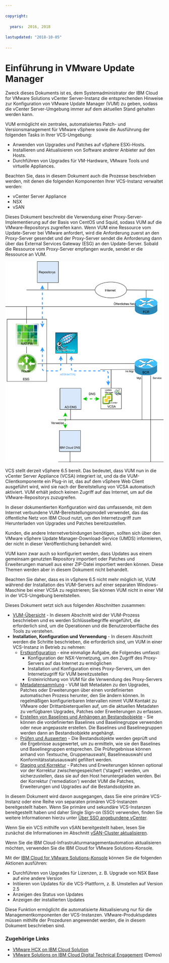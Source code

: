```yaml
---

copyright:

  years:  2016, 2018

lastupdated: "2018-10-05"

---
```


# Einführung in VMware Update Manager

Zweck dieses Dokuments ist es, dem Systemadministrator der IBM Cloud for VMware Solutions vCenter Server-Instanz die entsprechenden Hinweise zur Konfiguration von VMware Update Manager (VUM) zu geben, sodass die vCenter Server-Umgebung immer auf dem aktuellen Stand gehalten werden kann.

VUM ermöglicht ein zentrales, automatisiertes Patch- und Versionsmanagement für VMware vSphere sowie die Ausführung der folgenden Tasks in Ihrer VCS-Umgebung:
* Anwenden von Upgrades und Patches auf vSphere ESXi-Hosts.
* Installieren und Aktualisieren von Software anderer Anbieter auf den Hosts.
* Durchführen von Upgrades für VM-Hardware, VMware Tools und virtuelle Appliances.

Beachten Sie, dass in diesem Dokument auch die Prozesse beschrieben werden, mit denen die folgenden Komponenten Ihrer VCS-Instanz verwaltet werden:
* vCenter Server Appliance
* NSX
* vSAN

Dieses Dokument beschreibt die Verwendung einer Proxy-Server-Implementierung auf der Basis von CentOS und Squid, sodass VUM auf die VMware-Repositorys zugreifen kann. Wenn VUM eine Ressource vom Update-Server bei VMware anfordert, wird die Anforderung zuerst an den Proxy-Server gesendet und der Proxy-Server sendet die Anforderung dann über das External Services Gateway (ESG) an den Update-Server. Sobald die Ressource vom Proxy-Server empfangen wurde, sendet er die Ressource an VUM.

![Übersichtsdiagramm](vum-vcsproxy.svg)

VCS stellt derzeit vSphere 6.5 bereit. Das bedeutet, dass VUM nun in die vCenter Server Appliance (VCSA) integriert ist, und da die VUM-Clientkomponente ein Plug-in ist, das auf dem vSphere Web Client ausgeführt wird, wird sie nach der Bereitstellung von VCSA automatisch aktiviert. VUM erhält jedoch keinen Zugriff auf das Internet, um auf die VMware-Repositorys zuzugreifen.

In dieser dokumentierten Konfiguration wird das umfassende, mit dem Internet verbundene VUM-Bereitstellungsmodell verwendet, das das öffentliche Netz von IBM Cloud nutzt, um den Internetzugriff zum Herunterladen von Upgrades und Patches bereitzustellen.

Kunden, die andere Internetverbindungen benötigen, sollten sich über den VMware vSphere Update Manager-Download-Service (UMDS) informieren, der nicht in dieser Veröffentlichung behandelt wird.

VUM kann zwar auch so konfiguriert werden, dass Updates aus einem gemeinsam genutzten Repository importiert oder Patches und Erweiterungen manuell aus einer ZIP-Datei importiert werden können. Diese Themen werden aber in diesem Dokument nicht behandelt.

Beachten Sie daher, dass es in vSphere 6.5 nicht mehr möglich ist, VUM während der Installation des VUM-Servers auf einer separaten Windows-Maschine bei einer VCSA zu registrieren; Sie können VUM nicht in einer VM in der VCS-Umgebung bereitstellen.

Dieses Dokument setzt sich aus folgenden Abschnitten zusammen:
* [VUM-Übersicht](vum-overview.html) - In diesem Abschnitt wird der VUM-Prozess beschrieben und es werden Schlüsselbegriffe eingeführt, die erforderlich sind, um die Operationen und die Benutzeroberfläche des Tools zu verstehen.
* **Installation, Konfiguration und Verwendung** - In diesem Abschnitt werden die Schritte beschrieben, die erforderlich sind, um VUM in einer VCS-Instanz in Betrieb zu nehmen:
  - [Erstkonfiguration](vum-init-config.html) - eine einmalige Aufgabe, die Folgendes umfasst:
      - Konfiguration der NSX-Vernetzung, um den Zugriff des Proxy-Servers auf das Internet zu ermöglichen
      - Installation und Konfiguration eines Proxy-Servers, um den Internetzugriff für VUM bereitzustellen
      - Ersteinrichtung von VUM für die Verwendung des Proxy-Servers
  - [Metadatensammlung](vum-metadata.html) - VUM lädt Metadaten zu den Upgrades, Patches oder Erweiterungen über einen vordefinierten automatischen Prozess herunter, den Sie ändern können. In regelmäßigen konfigurierbaren Intervallen nimmt VUM Kontakt zu VMware oder Drittanbieterquellen auf, um die aktuellen Metadaten zu verfügbaren Upgrades, Patches oder Erweiterungen zu erfassen.
  - [Erstellen von Baselines und Anhängen an Bestandsobjekte](vum-baselines.html) - Sie können die vordefinierten Baselines und Baselinegruppe verwenden oder neue angepasste erstellen. Die Baselines und Baselinegruppen werden dann an Bestandsobjekte angehängt.
  - [Prüfen und Auswerten](vum-scanning.html) - Die Bestandsobjekte werden geprüft und die Ergebnisse ausgewertet, um zu ermitteln, wie sie den Baselines und Baselinegruppen entsprechen. Die Prüfergebnisse können anhand von Textsuche, Gruppenauswahl, Baselineauswahl und Konformitätsstatusauswahl gefiltert werden.
  - [Staging und Korrektur](vum-staging.html) - Patches und Erweiterungen können optional vor der Korrektur zwischengespeichert ('staged') werden, um sicherzustellen, dass sie auf den Host heruntergeladen werden. Bei der Korrektur ('remediation') wendet VUM die Patches, Erweiterungen und Upgrades auf die Bestandsobjekte an.

In diesem Dokument wird davon ausgegangen, dass Sie eine primäre VCS-Instanz oder eine Reihe von separaten primären VCS-Instanzen bereitgestellt haben. Wenn Sie primäre und sekundäre VCS-Instanzen bereitgestellt haben und daher Single Sign-on (SSO) verwenden, finden Sie weitere Informationen hierzu unter [Über SSO angebundene vCenter](vum-updating-vcsa.html).

Wenn Sie ein VCS mithilfe von vSAN bereitgestellt haben, lesen Sie zunächst die Informationen im Abschnitt [vSAN-Cluster aktualisieren](vum-updating-vsan.html).

Wenn Sie die IBM Cloud-Infrastrukturmanagementautomation aktualisieren möchten, verwenden Sie die IBM Cloud for VMware Solutions-Konsole.

Mit der [IBM Cloud for VMware Solutions-Konsole](https://console.bluemix.net/infrastructure/vmware-solutions/console) können Sie die folgenden Aktionen ausführen:
*	Durchführen von Upgrades für Lizenzen, z. B. Upgrade von NSX Base auf eine andere Version
*	Initiieren von Updates für die VCS-Plattform, z. B. Umstellen auf Version 2.5
*	Anzeigen des Status von Updates
*	Anzeigen der installierten Updates

Diese Funktion ermöglicht die automatisierte Aktualisierung nur für die Managementkomponenten der VCS-Instanzen. VMware-Produktupdates müssen mithilfe der Prozeduren angewendet werden, die in diesem Dokument beschrieben sind.

### Zugehörige Links

* [VMware HCX on IBM Cloud Solution](https://www.ibm.com/cloud/garage/files/HCX_Architecture_Design.pdf)
* [VMware Solutions on IBM Cloud Digital Technical Engagement](https://ibm-dte.mybluemix.net/ibm-vmware) (Demos)
